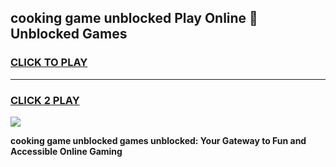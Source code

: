 
## cooking game unblocked Play Online 👋 Unblocked Games
<h3>
<a href="https://premium.freeplayer.one?title=cooking_game_unblocked&ref=19F">CLICK TO PLAY</a></h3>
<hr>

<h3>
<a href="https://premium.freeplayer.one?title=cooking_game_unblocked&ref=19F">CLICK 2 PLAY</a>
  
</h3>

<a href="https://premium.freeplayer.one?title=cooking_game_unblocked&ref=19F"><img src="https://clearcache.store/games.png"></a>


**cooking game unblocked games unblocked: Your Gateway to Fun and Accessible Online Gaming**
